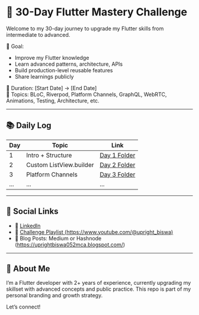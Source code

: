 # 🚀 30-Day Flutter Mastery Challenge

Welcome to my 30-day journey to upgrade my Flutter skills from intermediate to advanced.

🎯 Goal:
- Improve my Flutter knowledge
- Learn advanced patterns, architecture, APIs
- Build production-level reusable features
- Share learnings publicly

📅 Duration: [Start Date] → [End Date]  
🧠 Topics: BLoC, Riverpod, Platform Channels, GraphQL, WebRTC, Animations, Testing, Architecture, etc.

---

## 📚 Daily Log

| Day | Topic | Link |
|-----|-------|------|
| 1 | Intro + Structure | [Day 1 Folder](./day_01_intro_challenge) |
| 2 | Custom ListView.builder | [Day 2 Folder](./day_02_custom_listview) |
| 3 | Platform Channels | [Day 3 Folder](./day_03_platform_channels) |
| ... | ... | ... |

---

## 🔗 Social Links

- 🔗 [LinkedIn](https://www.linkedin.com/in/biswajit-das-2688841a7)
- 📸 [Challenge Playlist (https://www.youtube.com/@upright_biswa)]()
- 🧠 Blog Posts: Medium or Hashnode (https://uprightbiswa052mca.blogspot.com/)

---

## 💼 About Me

I’m a Flutter developer with 2+ years of experience, currently upgrading my skillset with advanced concepts and public practice. This repo is part of my personal branding and growth strategy.

Let’s connect!
